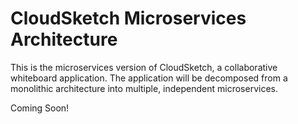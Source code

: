 # CloudSketch Microservices Architecture

This is the microservices version of CloudSketch, a collaborative whiteboard application. The application will be decomposed from a monolithic architecture into multiple, independent microservices.

Coming Soon!
